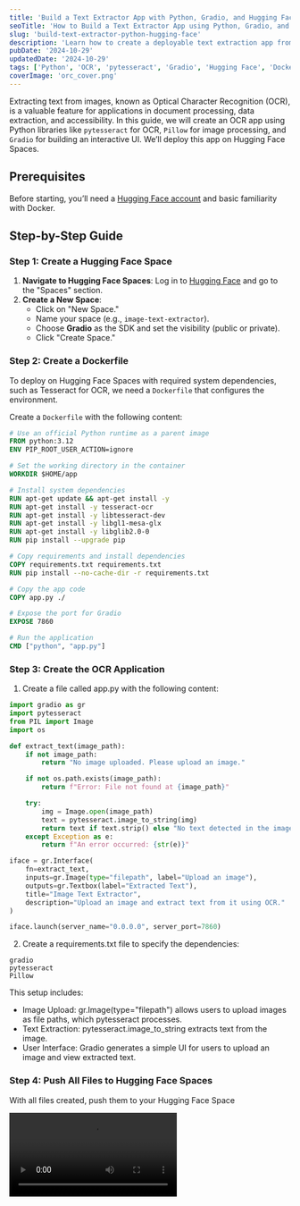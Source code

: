 ```yaml
---
title: 'Build a Text Extractor App with Python, Gradio, and Hugging Face'
seoTitle: 'How to Build a Text Extractor App using Python, Gradio, and Hugging Face Spaces'
slug: 'build-text-extractor-python-hugging-face'
description: 'Learn how to create a deployable text extraction app from images using Python libraries, Gradio, and Hugging Face Spaces. This step-by-step guide covers Docker setup, OCR with pytesseract, and deploying with Hugging Face.'
pubDate: '2024-10-29'
updatedDate: '2024-10-29'
tags: ['Python', 'OCR', 'pytesseract', 'Gradio', 'Hugging Face', 'Docker']
coverImage: 'orc_cover.png'
---
```


Extracting text from images, known as Optical Character Recognition (OCR), is a valuable feature for applications in document processing, data extraction, and accessibility. In this guide, we will create an OCR app using Python libraries like `pytesseract` for OCR, `Pillow` for image processing, and `Gradio` for building an interactive UI. We’ll deploy this app on Hugging Face Spaces.

## Prerequisites
Before starting, you’ll need a [Hugging Face account](https://huggingface.co/join) and basic familiarity with Docker.

## Step-by-Step Guide

### Step 1: Create a Hugging Face Space

1. **Navigate to Hugging Face Spaces**: Log in to [Hugging Face](https://huggingface.co/) and go to the "Spaces" section.
2. **Create a New Space**:
   - Click on "New Space."
   - Name your space (e.g., `image-text-extractor`).
   - Choose **Gradio** as the SDK and set the visibility (public or private).
   - Click "Create Space."

### Step 2: Create a Dockerfile

To deploy on Hugging Face Spaces with required system dependencies, such as Tesseract for OCR, we need a `Dockerfile` that configures the environment.

Create a `Dockerfile` with the following content:

```dockerfile
# Use an official Python runtime as a parent image
FROM python:3.12
ENV PIP_ROOT_USER_ACTION=ignore

# Set the working directory in the container
WORKDIR $HOME/app

# Install system dependencies
RUN apt-get update && apt-get install -y
RUN apt-get install -y tesseract-ocr
RUN apt-get install -y libtesseract-dev
RUN apt-get install -y libgl1-mesa-glx
RUN apt-get install -y libglib2.0-0
RUN pip install --upgrade pip

# Copy requirements and install dependencies
COPY requirements.txt requirements.txt
RUN pip install --no-cache-dir -r requirements.txt

# Copy the app code
COPY app.py ./

# Expose the port for Gradio
EXPOSE 7860

# Run the application
CMD ["python", "app.py"]
```

### Step 3: Create the OCR Application
1. Create a file called app.py with the following content:

```python
import gradio as gr
import pytesseract
from PIL import Image
import os

def extract_text(image_path):
    if not image_path:
        return "No image uploaded. Please upload an image."

    if not os.path.exists(image_path):
        return f"Error: File not found at {image_path}"

    try:
        img = Image.open(image_path)
        text = pytesseract.image_to_string(img)
        return text if text.strip() else "No text detected in the image."
    except Exception as e:
        return f"An error occurred: {str(e)}"

iface = gr.Interface(
    fn=extract_text,
    inputs=gr.Image(type="filepath", label="Upload an image"),
    outputs=gr.Textbox(label="Extracted Text"),
    title="Image Text Extractor",
    description="Upload an image and extract text from it using OCR."
)

iface.launch(server_name="0.0.0.0", server_port=7860)
```

2. Create a requirements.txt file to specify the dependencies:
```
gradio
pytesseract
Pillow
```

This setup includes:
- Image Upload: gr.Image(type="filepath") allows users to upload images as file paths, which pytesseract processes.
- Text Extraction: pytesseract.image_to_string extracts text from the image.
- User Interface: Gradio generates a simple UI for users to upload an image and view extracted text.

### Step 4: Push All Files to Hugging Face Spaces
With all files created, push them to your Hugging Face Space

<video src="./image_text_extractor.mov"></video>

